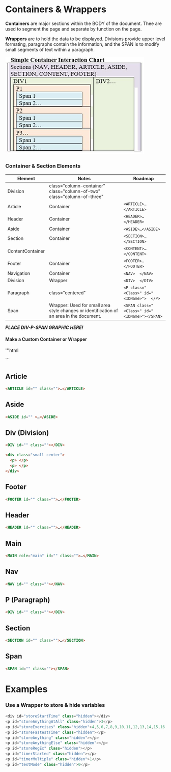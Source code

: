 # Containers & Wrappers  

**Containers** are major sections within the BODY of the document.  Thee are used to segment the page and separate by function on the page.   

**Wrappers** are to hold the data to be displayed. Divisions provide upper level formating, paragraphs contain the information, and the SPAN is to modify small segments of text within a paragraph. 

![Simple Container Interaction Chart](HTMLContainerExample.jpg)

### Container & Section Elements
| Element|Notes|Roadmap |  
| --- | --- | --- |  
| Division|class="column-container" <BR> class="column-of-two" <BR> class="column-of-three"|<DIV class="<Class>" id="<IDName>">  </DIV> |  
| Article|Container|`<ARTICLE>…</ARTICLE>` |  
| Header|Container|`<HEADER>…</HEADER>` |  
| Aside|Container|`<ASIDE>…</ASIDE>` |  
| Section|Container|`<SECTION>…</SECTION>` |  
| ContentContainer||`<CONTENT>…</CONTENT>` |  
| Footer|Container|`<FOOTER>…</FOOTER>` |  
| Navigation|Container|`<NAV>  </NAV>` |  
| Division| Wrapper | `<DIV>  </DIV>` |  
| Paragraph|class="centered"|`<P class="<Class>" id="<IDName>">  </P>` |  
| Span|Wrapper: Used for small area style changes or identification of an area in the document. |`<SPAN class="<Class>" id="<IDName>"></SPAN>` |  

***PLACE DIV-P-SPAN GRAPHIC HERE!***

#### Make a Custom Container or Wrapper
'''html
<DIV class="ContainerName">
</DIV>
<DIV class="WrapperName">
</DIV>
```

## Article  
```html
<ARTICLE id="" class="">…</ARTICLE>
```

## Aside  
```html
<ASIDE id="" >…</ASIDE>
```

## Div  (Division)  
```html
<DIV id="" class=""></DIV>
```

```html
<div class="small center">
  <p> </p>
  <p> </p>
</div>
```

## Footer  
```html
<FOOTER id="" class="">…</FOOTER>
```

## Header  
```html
<HEADER id="" class="">…</HEADER>
```

## Main  
```html
<MAIN role="main" id="" class="">…</MAIN>
```

## Nav  
```html
<NAV id="" class=""></NAV>
```

## P (Paragraph)  
```html
<DIV id="" class=""></DIV>
```

## Section  
```html
<SECTION id="" class="">…</SECTION>
```

## Span  
```html
<SPAN id="" class=""></SPAN>
```

# Examples

### Use a Wrapper to store & hide variables
```javascript
<div id="storeStartTime" class="hidden"></div>
<p id="storeAnythingAtAll" class="hidden">3</p>
<p id="storeExercises" class="hidden">4,5,6,7,8,9,10,11,12,13,14,15,16,17,18,19</p>
<p id="storeFastestTime" class="hidden"></p>
<p id="storeAnything" class="hidden"></p>
<p id="storeAnythingElse" class="hidden"></p>
<p id="storeRegEx" class="hidden"></p>
<p id="timerStarted" class="hidden"></p>
<p id="timerMultiple" class="hidden">1</p>
<p id="testMode" class="hidden">0</p>
```

